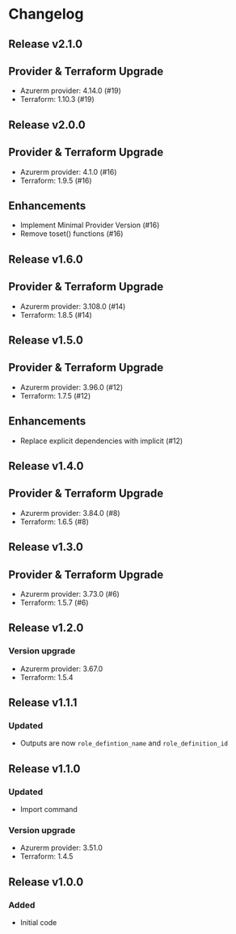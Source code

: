 # Changelog

## Release v2.1.0

## Provider & Terraform Upgrade
- Azurerm provider: 4.14.0 (#19)
- Terraform: 1.10.3 (#19)
   
## Release v2.0.0

## Provider & Terraform Upgrade
- Azurerm provider: 4.1.0 (#16)
- Terraform: 1.9.5 (#16)
## Enhancements
- Implement Minimal Provider Version (#16)
- Remove toset() functions (#16)
   
## Release v1.6.0

## Provider & Terraform Upgrade
- Azurerm provider: 3.108.0 (#14)
- Terraform: 1.8.5 (#14)
   
## Release v1.5.0

## Provider & Terraform Upgrade

- Azurerm provider: 3.96.0 (#12)
- Terraform: 1.7.5 (#12)

## Enhancements

- Replace explicit dependencies with implicit (#12)
   
## Release v1.4.0

## Provider & Terraform Upgrade
- Azurerm provider: 3.84.0 (#8)
- Terraform: 1.6.5 (#8)
   
## Release v1.3.0

## Provider & Terraform Upgrade
- Azurerm provider: 3.73.0 (#6)
- Terraform: 1.5.7 (#6)

   
## Release v1.2.0

### Version upgrade
- Azurerm provider: 3.67.0
- Terraform: 1.5.4
   
## Release v1.1.1

### Updated

- Outputs are now `role_defintion_name` and `role_definition_id`
   
## Release v1.1.0

### Updated
- Import command
### Version upgrade
- Azurerm provider: 3.51.0
- Terraform: 1.4.5
   
## Release v1.0.0

### Added

- Initial code
   